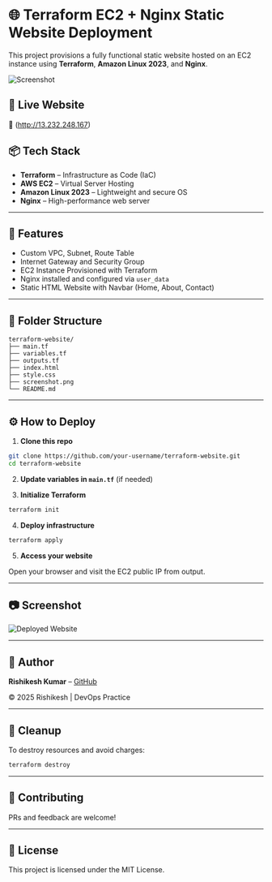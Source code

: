 
# 🌐 Terraform EC2 + Nginx Static Website Deployment

This project provisions a fully functional static website hosted on an EC2 instance using **Terraform**, **Amazon Linux 2023**, and **Nginx**.

![Screenshot](./screenshot.png)

## 🚀 Live Website

🔗 (http://13.232.248.167)

## 📦 Tech Stack

- **Terraform** – Infrastructure as Code (IaC)
- **AWS EC2** – Virtual Server Hosting
- **Amazon Linux 2023** – Lightweight and secure OS
- **Nginx** – High-performance web server

---

## 🔧 Features

- Custom VPC, Subnet, Route Table
- Internet Gateway and Security Group
- EC2 Instance Provisioned with Terraform
- Nginx installed and configured via `user_data`
- Static HTML Website with Navbar (Home, About, Contact)

---

## 📁 Folder Structure

```
terraform-website/
├── main.tf
├── variables.tf
├── outputs.tf
├── index.html
├── style.css
├── screenshot.png
└── README.md
```

---

## ⚙️ How to Deploy

1. **Clone this repo**

```bash
git clone https://github.com/your-username/terraform-website.git
cd terraform-website
```

2. **Update variables in `main.tf`** (if needed)

3. **Initialize Terraform**

```bash
terraform init
```

4. **Deploy infrastructure**

```bash
terraform apply
```

5. **Access your website**

Open your browser and visit the EC2 public IP from output.

---

## 📷 Screenshot

![Deployed Website](screenshot.png)

---

## 👤 Author

**Rishikesh Kumar** – [GitHub](https://github.com/Rishikesh-devops)

© 2025 Rishikesh | DevOps Practice

---

## 🧹 Cleanup

To destroy resources and avoid charges:

```bash
terraform destroy
```

---

## 🤝 Contributing

PRs and feedback are welcome!

---

## 📄 License

This project is licensed under the MIT License.

